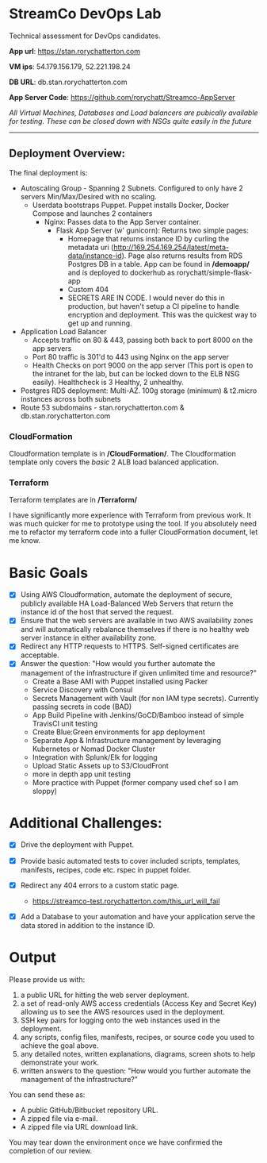 StreamCo DevOps Lab
==========

Technical assessment for DevOps candidates.

**App url**: https://stan.rorychatterton.com

**VM ips**: 54.179.156.179, 52.221.198.24

**DB URL**: db.stan.rorychatterton.com

**App Server Code**: https://github.com/rorychatt/Streamco-AppServer

*All Virtual Machines, Databases and Load balancers are pubically available for testing. These can be closed down with NSGs quite easily in the future*
***

## Deployment Overview:

The final deployment is:
- Autoscaling Group - Spanning 2 Subnets. Configured to only have 2 servers Min/Max/Desired with no scaling.
	- Userdata bootstraps Puppet. Puppet installs Docker, Docker Compose and launches 2 containers
	  - Nginx: Passes data to the App Server container.
		- Flask App Server (w' gunicorn): Returns two simple pages:
		 	- Homepage that returns instance ID by curling the metadata uri (http://169.254.169.254/latest/meta-data/instance-id). Page also returns results from RDS Postgres DB in a table. App can be found in **/demoapp/** and is deployed to dockerhub as rorychatt/simple-flask-app
			- Custom 404
			- SECRETS ARE IN CODE. I would never do this in production, but haven't setup a CI pipeline to handle encryption and deployment. This was the quickest way to get up and running.
- Application Load Balancer
	- Accepts traffic on 80 & 443, passing both back to port 8000 on the app servers
	- Port 80 traffic is 301'd to 443 using Nginx on the app server
	- Health Checks on port 9000 on the app server (This port is open to the intranet for the lab, but can be locked down to the ELB NSG easily). Healthcheck is 3 Healthy, 2 unhealthy.
- Postgres RDS deployment: Multi-AZ. 100g storage (minimum) & t2.micro instances across both subnets
- Route 53 subdomains - stan.rorychatterton.com & db.stan.rorychatterton.com

### CloudFormation
Cloudformation template is in **/CloudFormation/**.
The Cloudformation template only covers the *basic* 2 ALB load balanced application.

### Terraform
Terraform templates are in **/Terraform/**

I have significantly more experience with Terraform from previous work. It was much quicker for me to prototype using the tool. If you absolutely need me to refactor my terraform code into a fuller CloudFormation document, let me know.

Basic Goals
==========
- [x] Using AWS Cloudformation, automate the deployment of secure, publicly available HA Load-Balanced Web Servers that return the instance id of the host that served the request.
- [x] Ensure that the web servers are available in two AWS availability zones and will automatically rebalance themselves if there is no healthy web server instance in either availability zone.
- [x] Redirect any HTTP requests to HTTPS. Self-signed certificates are acceptable.
- [x] Answer the question: "How would you further automate the management of the infrastructure if given unlimited time and resource?"
	- Create a Base AMI with Puppet installed using Packer
	- Service Discovery with Consul
	- Secrets Management with Vault (for non IAM type secrets). Currently passing secrets in code (BAD)
	- App Build Pipeline with Jenkins/GoCD/Bamboo instead of simple TravisCI unit testing
	- Create Blue:Green environments for app deployment
	- Separate App & Infrastructure management by leveraging Kubernetes or Nomad Docker Cluster
	- Integration with Splunk/Elk for logging
	- Upload Static Assets up to S3/CloudFront
	- more in depth app unit testing
	- More practice with Puppet (former company used chef so I am sloppy)


Additional Challenges:
==========

- [x] Drive the deployment with Puppet.

- [x] Provide basic automated tests to cover included scripts, templates, manifests, recipes, code etc.
	rspec in puppet folder.

- [x] Redirect any 404 errors to a custom static page.
    - https://streamco-test.rorychatterton.com/this_url_will_fail

- [x] Add a Database to your automation and have your application serve the data stored in addition to the instance ID.

Output
==========

Please provide us with:

1. a public URL for hitting the web server deployment.
2. a set of read-only AWS access credentials (Access Key and Secret Key) allowing us to see the AWS resources used in the deployment.
3. SSH key pairs for logging onto the web instances used in the deployment.
4. any scripts, config files, manifests, recipes, or source code you used to achieve the goal above.
5. any detailed notes, written explanations, diagrams, screen shots to help demonstrate your work.
6. written answers to the question: "How would you further automate the management of the infrastructure?"

You can send these as:

* A public GitHub/Bitbucket repository URL.
* A zipped file via e-mail.
* A zipped file via URL download link.

You may tear down the environment once we have confirmed the completion of our review.
